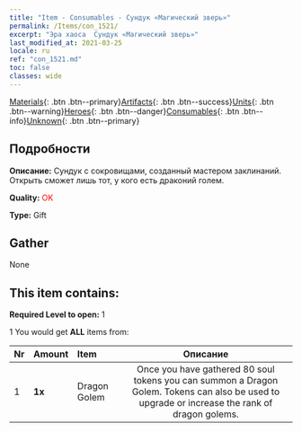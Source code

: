 ```yaml
---
title: "Item - Consumables - Сундук «Магический зверь»"
permalink: /Items/con_1521/
excerpt: "Эра хаоса  Сундук «Магический зверь»"
last_modified_at: 2021-03-25
locale: ru
ref: "con_1521.md"
toc: false
classes: wide
---
```

 [Materials](/ru/Items/){: .btn .btn--primary}[Artifacts](/ru/Items/Artifacts/){: .btn .btn--success}[Units](/ru/Items/Units/){: .btn .btn--warning}[Heroes](/ru/Items/Heroes/){: .btn .btn--danger}[Consumables](/ru/Items/Consumables/){: .btn .btn--info}[Unknown](/ru/Items/Unknown/){: .btn .btn--primary}

## Подробности
 **Описание:** Сундук с сокровищами, созданный мастером заклинаний. Открыть сможет лишь тот, у кого есть драконий голем.

 **Quality:** <span style="color: #FF0000">OK</span>

 **Type:** Gift

## Gather

  None

## This item contains:

 **Required Level to open:** 1

 1 You would get **ALL** items  from:

  | Nr | Amount |     Item    | Описание |
  |:---|:-------|:------------|:-----------:|
  | 1 |  **1x** | Dragon Golem | Once you have gathered 80 soul tokens you can summon a Dragon Golem. Tokens can also be used to upgrade or increase the rank of dragon golems.  | 
